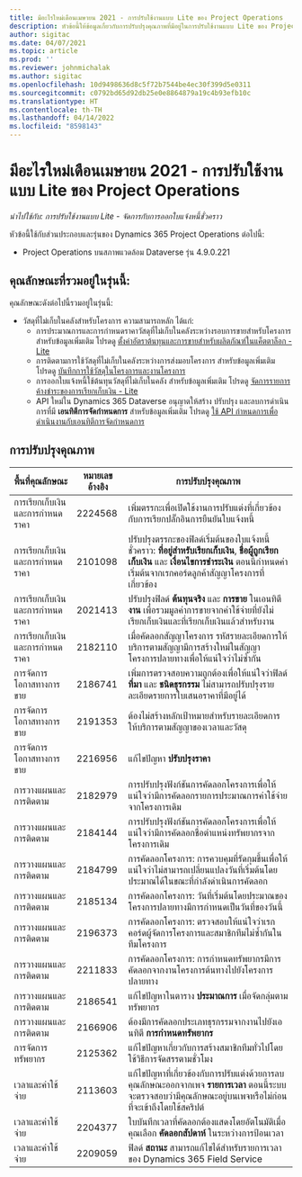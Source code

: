 ```yaml
---
title: มีอะไรใหม่เดือนเมษายน 2021 - การปรับใช้งานแบบ Lite ของ Project Operations
description: หัวข้อนี้ให้ข้อมูลเกี่ยวกับการปรับปรุงคุณภาพที่มีอยู่ในการปรับใช้งานแบบ Lite ของ Project Operations รุ่นเดือนเมษายน 2021
author: sigitac
ms.date: 04/07/2021
ms.topic: article
ms.prod: ''
ms.reviewer: johnmichalak
ms.author: sigitac
ms.openlocfilehash: 10d9498636d8c5f72b7544be4ec30f399d5e0311
ms.sourcegitcommit: c0792bd65d92db25e0e8864879a19c4b93efb10c
ms.translationtype: HT
ms.contentlocale: th-TH
ms.lasthandoff: 04/14/2022
ms.locfileid: "8598143"
---
```

# <a name="whats-new-april-2021---project-operations-lite-deployment"></a>มีอะไรใหม่เดือนเมษายน 2021 - การปรับใช้งานแบบ Lite ของ Project Operations

_นำไปใช้กับ: การปรับใช้งานแบบ Lite - จัดการกับการออกใบแจ้งหนี้ชั่วคราว_

หัวข้อนี้ใช้กับส่วนประกอบและรุ่นของ Dynamics 365 Project Operations ต่อไปนี้:

  - Project Operations บนสภาพแวดล้อม Dataverse รุ่น 4.9.0.221 

## <a name="features-included-in-this-release"></a>คุณลักษณะที่รวมอยู่ในรุ่นนี้:

คุณลักษณะดังต่อไปนี้รวมอยู่ในรุ่นนี้:

- วัสดุที่ไม่เก็บในคลังสำหรับโครงการ ความสามารถหลัก ได้แก่:
  - การประมาณการและการกำหนดราคาวัสดุที่ไม่เก็บในคลังระหว่างรอบการขายสำหรับโครงการ สำหรับข้อมูลเพิ่มเติม โปรดดู [ตั้งค่าอัตราต้นทุนและการขายสำหรับผลิตภัณฑ์ในแค็ตตาล็อก - Lite](../pricing-costing/set-up-cost-sales-rates-catalog-products.md)
  - การติดตามการใช้วัสดุที่ไม่เก็บในคลังระหว่างการส่งมอบโครงการ สำหรับข้อมูลเพิ่มเติม โปรดดู [บันทึกการใช้วัสดุในโครงการและงานโครงการ](../../material/material-usage-log.md)
  - การออกใบแจ้งหนี้ใช้ต้นทุนวัสดุที่ไม่เก็บในคลัง สำหรับข้อมูลเพิ่มเติม โปรดดู [จัดการรายการค้างชำระของการเรียกเก็บเงิน - Lite](../proforma-invoicing/manage-billing-backlog-sales.md#product-billing-backlog)
  - API ใหม่ใน Dynamics 365 Dataverse อนุญาตให้สร้าง ปรับปรุง และลบการดำเนินการที่มี **เอนทิตีการจัดกำหนดการ** สำหรับข้อมูลเพิ่มเติม โปรดดู [ใช้ API กำหนดการเพื่อดำเนินงานกับเอนทิตีการจัดกำหนดการ](../../project-management/schedule-api-preview.md)

## <a name="quality-updates"></a>การปรับปรุงคุณภาพ

| **พื้นที่คุณลักษณะ** | **หมายเลขอ้างอิง** | **การปรับปรุงคุณภาพ** |
| --- | --- | --- |
| การเรียกเก็บเงินและการกำหนดราคา | 2224568 | เพิ่มตรรกะเพื่อเปิดใช้งานการปรับแต่งที่เกี่ยวข้องกับการเรียกปลั๊กอินการยืนยันใบแจ้งหนี้ |
| การเรียกเก็บเงินและการกำหนดราคา | 2101098 | ปรับปรุงตรรกะของฟิลด์เริ่มต้นของใบแจ้งหนี้ชั่วคราว: **ที่อยู่สำหรับเรียกเก็บเงิน**, **ชื่อผู้ถูกเรียกเก็บเงิน** และ **เงื่อนไขการชำระเงิน** ตอนนี้กำหนดค่าเริ่มต้นจากเรกคอร์ดลูกค้าสัญญาโครงการที่เกี่ยวข้อง |
| การเรียกเก็บเงินและการกำหนดราคา | 2021413 | ปรับปรุงฟิลด์ **ต้นทุนจริง** และ **การขาย** ในเอนทิตี **งาน** เพื่อรวมมูลค่าการขายจากค่าใช้จ่ายที่ยังไม่เรียกเก็บเงินและที่เรียกเก็บเงินแล้วสำหรับงาน |
| การเรียกเก็บเงินและการกำหนดราคา | 2182110 | เมื่อคัดลอกสัญญาโครงการ รหัสรายละเอียดการให้บริการตามสัญญามีการสร้างใหม่ในสัญญาโครงการปลายทางเพื่อให้แน่ใจว่าไม่ซ้ำกัน |
| การจัดการโอกาสทางการขาย | 2186741 | เพิ่มการตรวจสอบความถูกต้องเพื่อให้แน่ใจว่าฟิลด์ **ที่มา** และ **ชนิดธุรกรรม** ไม่สามารถปรับปรุงรายละเอียดรายการใบเสนอราคาที่มีอยู่ได้ |
| การจัดการโอกาสทางการขาย | 2191353 | ต้องไม่สร้างหลักเป้าหมายสำหรับรายละเอียดการให้บริการตามสัญญาของเวลาและวัสดุ |
| การจัดการโอกาสทางการขาย | 2216956 | แก้ไขปัญหา **ปรับปรุงราคา** |
| การวางแผนและการติดตาม | 2182979 | การปรับปรุงฟังก์ชันการคัดลอกโครงการเพื่อให้แน่ใจว่ามีการคัดลอกรายการประมาณการค่าใช้จ่ายจากโครงการเดิม |
| การวางแผนและการติดตาม | 2184144 | การปรับปรุงฟังก์ชันการคัดลอกโครงการเพื่อให้แน่ใจว่ามีการคัดลอกชื่อตำแหน่งทรัพยากรจากโครงการเดิม |
| การวางแผนและการติดตาม | 2184799 | การคัดลอกโครงการ: การควบคุมที่รัดกุมขึ้นเพื่อให้แน่ใจว่าไม่สามารถเปลี่ยนแปลงวันที่เริ่มต้นโดยประมาณได้ในขณะที่กำลังดำเนินการคัดลอก |
| การวางแผนและการติดตาม | 2185134 | การคัดลอกโครงการ: วันที่เริ่มต้นโดยประมาณของโครงการปลายทางมีการกำหนดเป็นวันที่ของวันนี้ |
| การวางแผนและการติดตาม | 2196373 | การคัดลอกโครงการ: ตรวจสอบให้แน่ใจว่าเรกคอร์ดผู้จัดการโครงการและสมาชิกทีมไม่ซ้ำกันในทีมโครงการ |
| การวางแผนและการติดตาม | 2211833 | การคัดลอกโครงการ: การกำหนดทรัพยากรมีการคัดลอกจากงานโครงการต้นทางไปยังโครงการปลายทาง |
| การวางแผนและการติดตาม | 2186541 | แก้ไขปัญหาในตาราง **ประมาณการ** เมื่อจัดกลุ่มตามทรัพยากร |
| การวางแผนและการติดตาม | 2166906 | ต้องมีการคัดลอกประเภทธุรกรรมจากงานไปยังเอนทิตี **การกำหนดทรัพยากร** |
| การจัดการทรัพยากร | 2125362 | แก้ไขปัญหาเกี่ยวกับการสร้างสมาชิกทีมทั่วไปโดยใช้วิธีการจัดสรรตามชั่วโมง |
| เวลาและค่าใช้จ่าย | 2113603 | แก้ไขปัญหาที่เกี่ยวข้องกับการปรับแต่งด้วยการลบคุณลักษณะออกจากเพจ **รายการเวลา** ตอนนี้ระบบจะตรวจสอบว่ามีคุณลักษณะอยู่บนเพจหรือไม่ก่อนที่จะเข้าถึงโดยใช้สคริปต์ |
| เวลาและค่าใช้จ่าย | 2204377 | ใบบันทึกเวลาที่คัดลอกต้องแสดงโดยอัตโนมัติเมื่อคุณเลือก **คัดลอกสัปดาห์** ในระหว่างการป้อนเวลา |
| เวลาและค่าใช้จ่าย | 2209059 | ฟิลด์ **สถานะ** สามารถแก้ไขได้สำหรับรายการเวลาของ Dynamics 365 Field Service |
